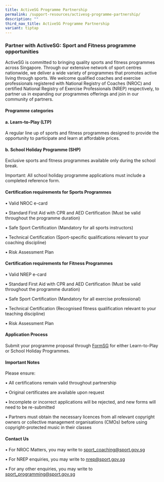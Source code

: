 ```yaml
---
title: ActiveSG Programme Partnership
permalink: /support-resources/activesg-programme-partnership/
description: ""
third_nav_title: ActiveSG Programme Partnership
variant: tiptap
---
```

<h3><strong>Partner with ActiveSG: Sport and Fitness programme opportunities</strong></h3>
<p>ActiveSG is committed to bringing quality sports and fitness programmes
across Singapore. Through our extensive network of sport centres nationwide,
we deliver a wide variety of programmes that promotes active living through
sports. We welcome qualified coaches and exercise professionals registered
with National Registry of Coaches (NROC) and certified National Registry
of Exercise Professionals (NREP) respectively, to partner us in expanding
our programmes offerings and join in our community of partners.</p>
<p></p>
<h4><strong>Programme categories</strong></h4>
<h4><strong>a. Learn-to-Play (LTP)</strong></h4>
<p>A regular line up of sports and fitness programmes designed to provide
the opportunity to participate and learn at affordable prices.</p>
<h4><strong>b. School Holiday Programme (SHP)</strong></h4>
<p>Exclusive sports and fitness programmes available only during the school
break.</p>
<p>Important: All school holiday programme applications must include a completed
reference form.</p>
<h4><strong>Certification requirements for Sports Programmes</strong></h4>
<p>• Valid NROC e-card</p>
<p>• Standard First Aid with CPR and AED Certification (Must be valid throughout
the programme duration)</p>
<p>• Safe Sport Certification (Mandatory for all sports instructors)</p>
<p>• Technical Certification (Sport-specific qualifications relevant to your
coaching discipline)</p>
<p>• Risk Assessment Plan</p>
<p></p>
<h4><strong>Certification requirements for Fitness Programmes</strong></h4>
<p>• Valid NREP e-card</p>
<p>• Standard First Aid with CPR and AED Certification (Must be valid throughout
the programme duration)</p>
<p>• Safe Sport Certification (Mandatory for all exercise professional)</p>
<p>• Technical Certification (Recognised fitness qualification relevant to
your teaching discipline)</p>
<p>• Risk Assessment Plan</p>
<p></p>
<h4><strong>Application Process</strong></h4>
<p>Submit your programme proposal through <a href="https://go.gov.sg/ltpform1" rel="noopener nofollow" target="_blank">FormSG</a> for either Learn-to-Play or
School Holiday Programmes.</p>
<p></p>
<h4><strong>Important Notes</strong></h4>
<p>Please ensure:</p>
<p>• All certifications remain valid throughout partnership</p>
<p>• Original certificates are available upon request</p>
<p>• Incomplete or incorrect applications will be rejected, and new forms
will need to be re-submitted</p>
<p>• Partners must obtain the necessary licences from all relevant copyright
owners or collective management organisations (CMOs) before using copyright-protected
music in their classes</p>
<p></p>
<h4><strong>Contact Us</strong></h4>
<p>• For NROC Matters, you may write to <a href="mailto:sport_coaching@sport.gov.sg" rel="noopener noreferrer nofollow" target="_blank">sport_coaching@sport.gov.sg</a>
</p>
<p>• For NREP enquiries, you may write to <a href="mailto:nrep@sport.gov.sg" rel="noopener noreferrer nofollow" target="_blank">nrep@sport.gov.sg</a>
</p>
<p>• For any other enquiries, you may write to <a href="mailto:sport_programming@sport.gov.sg" rel="noopener noreferrer nofollow" target="_blank">sport_programming@sport.gov.sg</a>
</p>
<p></p>
<p></p>